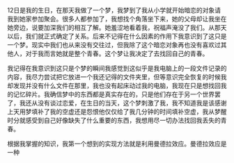 12日是我的生日，在那天我做了一个梦，我梦到了我从小学就开始暗恋的对象请我到她家参加聚会。很多人都参加了，我想找个角落坐下来，她的父母却让我坐在她旁边，说要加深我们的相互了解。她羞涩地看着我，祝福声淹没了我们。从那天以后，我们就正式确定了关系。后来不记得在什么因素的作用下我意识到了这只是一个梦。现实中我们也从来没有交往过，但我除了这个暗恋对象再也没有喜欢过其他人，对于我而言她就是整个青春。这个梦让我决定了去找回自己的青春。

我记得在我意识到这只是个梦的瞬间我感觉到这似乎是我电脑上的一段文件记录的内容，我尽力尝试把它放进一个我还记得的文件夹里，但等意识完全恢复的时候我却发现并没有什么文件在那里，我也没有起床动过我的电脑，我现在只是想找回我的记忆碎片。我确信梦中的东西都是真实存在的，只是他们存在于另一个世界罢了，我还从没有谈过恋爱，在生日的当天，这个梦刺激了我，我不知道我是该感谢上天用梦填补了我的空虚还是怨恨他仅仅给了我几分钟的时间填补空虚，我从梦醒时分就感受到自己好像缺失了什么重要的东西，我想用尽一切办法找回我丢失的青春。

根据我掌握的知识，我第一个想到的实现方法就是利用曼德拉效应。曼德拉效应是一种

